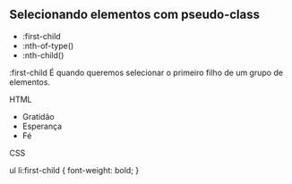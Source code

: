 ## Selecionando elementos com pseudo-class

* :first-child
* :nth-of-type()
* :nth-child()

:first-child
É quando queremos selecionar o primeiro filho de um grupo de elementos.

HTML

<ul>
  <li>Gratidão</li>
  <li>Esperança</li>
  <li>Fé</li>
</ul>
CSS

ul li:first-child {
  font-weight: bold;
}